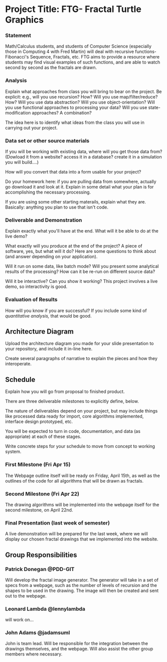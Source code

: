 # Project Title: FTG- Fractal Turtle Graphics

### Statement
Math/Calculus students, and students of Computer Science (especially those in Computing 4 with Fred Martin) will deal with recursive functions- Fibonacci's Sequence, Fractals, etc. FTG aims to provide a resource where students may find visual examples of such functions, and are able to watch second by second as the fractals are drawn.

### Analysis
Explain what approaches from class you will bring to bear on the project. Be explicit: e.g., will you use recursion? How? Will you use map/filter/reduce? How? Will you use data abstraction? Will you use object-orientation? Will you use functional approaches to processing your data? Will you use state-modification approaches? A combination?

The idea here is to identify what ideas from the class you will use in carrying out your project. 

### Data set or other source materials
If you will be working with existing data, where will you get those data from? (Dowload it from a website? access it in a database? create it in a simulation you will build....)

How will you convert that data into a form usable for your project?  

Do your homework here: if you are pulling data from somewhere, actually go download it and look at it. Explain in some detail what your plan is for accomplishing the necessary processing.

If you are using some other starting materails, explain what they are. Basically: anything you plan to use that isn't code.

### Deliverable and Demonstration
Explain exactly what you'll have at the end. What will it be able to do at the live demo?

What exactly will you produce at the end of the project? A piece of software, yes, but what will it do? Here are some questions to think about (and answer depending on your application).

Will it run on some data, like batch mode? Will you present some analytical results of the processing? How can it be re-run on different source data?

Will it be interactive? Can you show it working? This project involves a live demo, so interactivity is good.

### Evaluation of Results
How will you know if you are successful? 
If you include some kind of _quantitative analysis,_ that would be good.

## Architecture Diagram
Upload the architecture diagram you made for your slide presentation to your repository, and include it in-line here.

Create several paragraphs of narrative to explain the pieces and how they interoperate.

## Schedule
Explain how you will go from proposal to finished product. 

There are three deliverable milestones to explicitly define, below.

The nature of deliverables depend on your project, but may include things like processed data ready for import, core algorithms implemented, interface design prototyped, etc. 

You will be expected to turn in code, documentation, and data (as appropriate) at each of these stages.

Write concrete steps for your schedule to move from concept to working system. 

### First Milestone (Fri Apr 15)
The Webpage outline itself will be ready on Friday, April 15th, as well as the outlines of the code for all algorithms that will be drawn as fractals. 

### Second Milestone (Fri Apr 22)
The drawing algorithms will be implemented into the webpage itself for the second milestone, on April 22nd.

### Final Presentation (last week of semester)
A live demonstration will be prepared for the last week, where we will display our chosen fractal drawings that we implemented into the website.

## Group Responsibilities

### Patrick Donegan @PDD-GIT
Will develop the fractal image generator. The generator will take in a set of specs from a webpage, such as the number of levels of recursion and the shapes to be used in the drawing. The image will then be created and sent out to the webpage. 

### Leonard Lambda @lennylambda
will work on...

### John Adams @jadamsuml 
John is team lead. Will be responsible for the integration between the drawings themselves, and the webpage. Will also assist the other group members where necessary.

